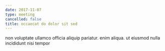 ```yaml
---
date: 2017-11-07
type: meeting
cancelled: false
title: occaecat do dolor sit sed
---
```

non voluptate ullamco officia aliquip pariatur. enim aliqua. ut eiusmod nulla incididunt nisi tempor